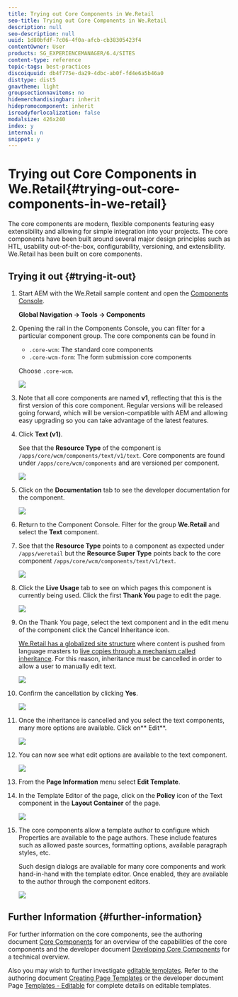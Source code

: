 ```yaml
---
title: Trying out Core Components in We.Retail
seo-title: Trying out Core Components in We.Retail
description: null
seo-description: null
uuid: 1d80bfdf-7c06-4f0a-afcb-cb38305423f4
contentOwner: User
products: SG_EXPERIENCEMANAGER/6.4/SITES
content-type: reference
topic-tags: best-practices
discoiquuid: db4f775e-da29-4dbc-ab0f-fd4e6a5b46a0
disttype: dist5
gnavtheme: light
groupsectionnavitems: no
hidemerchandisingbar: inherit
hidepromocomponent: inherit
isreadyforlocalization: false
modalsize: 426x240
index: y
internal: n
snippet: y
---
```


# Trying out Core Components in We.Retail{#trying-out-core-components-in-we-retail}

The core components are modern, flexible components featuring easy extensibility and allowing for simple integration into your projects. The core components have been built around several major design principles such as HTL, usability out-of-the-box, configurability, versioning, and extensibility. We.Retail has been built on core components.

## Trying it out {#trying-it-out}

1. Start AEM with the We.Retail sample content and open the [Components Console](../../authoring/using/default-components-console.md).

   **Global Navigation -&gt; Tools -&gt; Components**

1. Opening the rail in the Components Console, you can filter for a particular component group. The core components can be found in

    * `.core-wcm`: The standard core components
    * `.core-wcm-form`: The form submission core components

   Choose `.core-wcm`.

   ![](assets/chlimage_1-233.png)

1. Note that all core components are named **v1**, reflecting that this is the first version of this core component. Regular versions will be released going forward, which will be version-compatible with AEM and allowing easy upgrading so you can take advantage of the latest features.
1. Click **Text (v1)**.

   See that the **Resource Type** of the component is `/apps/core/wcm/components/text/v1/text`. Core components are found under `/apps/core/wcm/components` and are versioned per component.

   ![](assets/chlimage_1-234.png)

1. Click on the **Documentation** tab to see the developer documentation for the component.

   ![](assets/chlimage_1-235.png)

1. Return to the Component Console. Filter for the group **We.Retail** and select the **Text** component.
1. See that the **Resource Type** points to a component as expected under `/apps/weretail` but the **Resource Super Type** points back to the core component `/apps/core/wcm/components/text/v1/text`.

   ![](assets/chlimage_1-236.png)

1. Click the **Live Usage** tab to see on which pages this component is currently being used. Click the first **Thank You** page to edit the page.

   ![](assets/chlimage_1-237.png)

1. On the Thank You page, select the text component and in the edit menu of the component click the Cancel Inheritance icon.

   [We.Retail has a globalized site structure](../../developing/using/we-retail-globalized-site-structure.md) where content is pushed from language masters to [live copies through a mechanism called inheritance](../../administering/using/msm.md). For this reason, inheritance must be cancelled in order to allow a user to manually edit text.

   ![](assets/chlimage_1-238.png)

1. Confirm the cancellation by clicking **Yes**.

   ![](assets/chlimage_1-239.png)

1. Once the inheritance is cancelled and you select the text components, many more options are available. Click on** Edit**.

   ![](assets/chlimage_1-240.png)

1. You can now see what edit options are available to the text component.

   ![](assets/chlimage_1-241.png)

1. From the **Page Information** menu select **Edit Template**.
1. In the Template Editor of the page, click on the **Policy** icon of the Text component in the **Layout Container** of the page.

   ![](assets/chlimage_1-242.png)

1. The core components allow a template author to configure which Properties are available to the page authors. These include features such as allowed paste sources, formatting options, available paragraph styles, etc.

   Such design dialogs are available for many core components and work hand-in-hand with the template editor. Once enabled, they are available to the author through the component editors.

   ![](assets/chlimage_1-243.png)

## Further Information {#further-information}

For further information on the core components, see the authoring document [Core Components](/content/help/en/experience-manager/core-components/user-guide) for an overview of the capabilities of the core components and the developer document [Developing Core Components](/content/help/en/experience-manager/core-components/using/developing) for a technical overview.

Also you may wish to further investigate [editable templates](../../developing/using/we-retail-editable-templates.md). Refer to the authoring document [Creating Page Templates](../../authoring/using/templates.md) or the developer document Page [Templates - Editable](../../developing/using/page-templates-editable.md) for complete details on editable templates.
